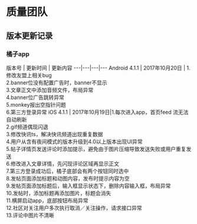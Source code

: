 # 质量团队
## 版本更新记录
### 橘子app

版本号 |  更新时间 | 更新内容
---|---|---|---
Android 4.1.1 | 2017年10月20日 | 1.修改友盟上相关bug<br>2.banner位没有配置广告时，banner不显示<br>3.文章正文中添加音频文件，布局异常<br>4.banner位广告跳转异常<br>5.monkey报出空指针问题<br>6.第三方登录异常
iOS 4.1.1 | 2017年10月19日|1.每次进入app，首页feed 流无法自动刷新<br>2.gif频道偶现闪退<br>3.修改快讯ts，解决快讯频道出现重复数据<br>4.用户从含有夜间模式的版本升级到4.0以上版本出现UI异常<br>5.帖子详情页发送评论时添加提示，避免由于图片压缩导致发送失败或用户重复发送<br>6.修改进入文章详情，先闪现评论区域再显示正文<br>7.第三方登录成功后，橘子底部会有两个按钮同时选中<br>8.发帖页面添加标题和动图内容，发布时提示内容为空<br>9.发帖页面添加标题后，输入框显示状态下，删除内容输入框，布局异常<br>10.发帖时，添加标题再添加图片，标题会消失<br>11.横屏启动app，底部按钮布局异常<br>12.社区对关注用户多次执行取消／关注操作，请求接口异常<br>13.评论中图片不清晰